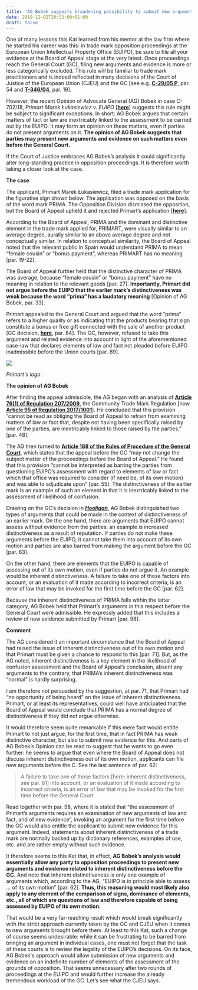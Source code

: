 ```yaml
---
title: 'AG Bobek suggests broadening possibility to submit new arguments and evidence before General Court in trade mark opposition proceedings'
date: 2019-12-02T20:53:00+01:00
draft: false
---
```


  

One of many lessons this Kat learned from his mentor at the law firm where he started his career was this: in trade mark opposition proceedings at the European Union Intellectual Property Office (EUIPO), be sure to file all your evidence at the Board of Appeal stage at the very latest. Once proceedings reach the General Court (GC), filing new arguments and evidence is more or less categorically excluded. This rule will be familiar to trade mark practitioners and is indeed reflected in many decisions of the Court of Justice of the European Union (CJEU) and the GC \[see e.g. [**C-29/05 P**](http://curia.europa.eu/juris/liste.jsf?language=en&jur=C,T,F&num=C-29/05), par. 54 and [**T-346/04**](http://curia.europa.eu/juris/liste.jsf?language=en&num=T-346/04), par. 19\].  
  
However, the recent Opinion of Advocate General (AG) Bobek in case C-702/18, _Primart Marek Łukasiewicz v. EUIPO_ \[[**here**](http://curia.europa.eu/juris/liste.jsf?lgrec=fr&td=%3BALL&language=en&num=C-702/18)\] suggests this rule might be subject to significant exceptions. In short: AG Bobek argues that certain matters of fact or law are inextricably linked to the assessment to be carried out by the EUIPO. It may form an opinion on these matters, even if parties do not present arguments on it. **The opinion of AG Bobek suggests that parties may present new arguments and evidence on such matters even before the General Court.**  
  
If the Court of Justice embraces AG Bobek’s analysis it could significantly alter long-standing practice in opposition proceedings. It is therefore worth taking a closer look at the case.  
  
**The case**  
  
The applicant, Primart Marek Łukasiewicz, filed a trade mark application for the figurative sign shown below. The application was opposed on the basis of the word mark PRIMA. The Opposition Division dismissed the opposition, but the Board of Appeal upheld it and rejected Primart’s application \[[**here**](https://euipo.europa.eu/copla/trademark/data/013682299/download/CLW/APL/2017/EN/20170622_R1933_2016-4.pdf?app=caselaw&casenum=R1933/2016-4&trTypeDoc=NA)\].  
  
According to the Board of Appeal, PRIMA and the dominant and distinctive element in the trade mark applied for, PRIMART, were visually similar to an average degree, aurally similar to an above average degree and not conceptually similar. In relation to conceptual similarity, the Board of Appeal noted that the relevant public in Spain would understand PRIMA to mean “female cousin” or “bonus payment”, whereas PRIMART has no meaning \[par. 19-22\].  
  
The Board of Appeal further held that the distinctive character of PRIMA was average, because “female cousin” or “bonus payment” have no meaning in relation to the relevant goods \[par. 27\]. **Importantly, Primart did not argue before the EUIPO that the earlier mark’s distinctiveness was weak because the word “prima” has a laudatory meaning** \[Opinion of AG Bobek, par. 33\].  
  
Primart appealed to the General Court and argued that the word “prima” refers to a higher quality or as indicating that the products bearing that sign constitute a bonus or free gift connected with the sale of another product \[GC decision, [**here**](http://curia.europa.eu/juris/liste.jsf?language=en&num=T-584/17), par. 84\]. The GC, however, refused to take this argument and related evidence into account in light of the aforementioned case-law that declares elements of law and fact not pleaded before EUIPO inadmissible before the Union courts \[par. 89\].  

  

[![](https://1.bp.blogspot.com/-ws43eTx_Bm0/XeVpJoTrkMI/AAAAAAAAAEs/NkqUbPAj1aAwFGrHCv83K39e9a55DXjugCLcBGAsYHQ/s320/20191202%2BPrimart.jpg)](https://1.bp.blogspot.com/-ws43eTx_Bm0/XeVpJoTrkMI/AAAAAAAAAEs/NkqUbPAj1aAwFGrHCv83K39e9a55DXjugCLcBGAsYHQ/s1600/20191202%2BPrimart.jpg)

_Primart's logo_

  
**The opinion of AG Bobek**  
  
After finding the appeal admissible, the AG began with an analysis of [**Article 76(1) of Regulation 207/2009**](https://eur-lex.europa.eu/legal-content/EN/TXT/HTML/?uri=CELEX:32009R0207&from=EN#d1e2501-1-1), the Community Trade Mark Regulation \[now [**Article 95 of Regulation 2017/1001**](https://eur-lex.europa.eu/legal-content/EN/TXT/HTML/?uri=CELEX:32017R1001&from=IT#d1e3732-1-1)\]. He concluded that this provision ”cannot be read as obliging the Board of Appeal to refrain from examining matters of law or fact that, despite not having been specifically raised by one of the parties, are inextricably linked to those raised by the parties.” \[par. 48\].  
  
The AG then turned to [**Article 188 of the Rules of Procedure of the General Court**](https://eur-lex.europa.eu/legal-content/EN/TXT/HTML/?uri=CELEX:32015Q0423(01)&from=EN#d1e7264-1-1), which states that the appeal before the GC “may not change the subject matter of the proceedings before the Board of Appeal.” He found that this provision “cannot be interpreted as barring the parties from questioning EUIPO’s assessment with regard to elements of law or fact which that office was required to consider (if need be, of its own motion) and was able to adjudicate upon” \[par. 55\]. The distinctiveness of the earlier mark is an example of such an element in that it is inextricably linked to the assessment of likelihood of confusion.  
  
Drawing on the GC’s decision in [**_Hooligan_**](http://curia.europa.eu/juris/liste.jsf?language=en&num=T-57/03), AG Bobek distinguished two types of arguments that could be made in the context of distinctiveness of an earlier mark. On the one hand, there are arguments that EUIPO cannot assess without evidence from the parties: an example is increased distinctiveness as a result of reputation. If parties do not make these arguments before the EUIPO, it cannot take them into account of its own motion and parties are also barred from making the argument before the GC \[par. 63\].  
  
On the other hand, there are elements that the EUIPO is capable of assessing out of its own motion, even if parties do not argue it. An example would be inherent distinctiveness. A failure to take one of those factors into account, or an evaluation of it made according to incorrect criteria, is an error of law that may be invoked for the first time before the GC \[par. 62\].  
  
Because the inherent distinctiveness of PRIMA falls within the latter category, AG Bobek held that Primart’s arguments in this respect before the General Court were admissible. He expressly added that this includes a review of new evidence submitted by Primart \[par. 98\].  
  
**Comment**  
  
The AG considered it an important circumstance that the Board of Appeal had raised the issue of inherent distinctiveness out of its own motion and that Primart must be given a chance to respond to this \[par. 71\]. But, as the AG noted, inherent distinctiveness is a key element in the likelihood of confusion assessment and the Board of Appeal’s conclusion, absent any arguments to the contrary, that PRIMA’s inherent distinctiveness was “normal” is hardly surprising.  
  
I am therefore not persuaded by the suggestion, at par. 71, that Primart had “no opportunity of being heard” on the issue of inherent distinctiveness. Primart, or at least its representatives, could well have anticipated that the Board of Appeal would conclude that PRIMA has a normal degree of distinctiveness if they did not argue otherwise.  
  
It would therefore seem quite remarkable if this mere fact would entitle Primart to not just argue, for the first time, that in fact PRIMA has weak distinctive character, but also to submit new evidence for this. And parts of AG Bobek’s Opinion can be read to suggest that he wants to go even further: he seems to argue that even where the Board of Appeal does not discuss inherent distinctiveness out of its own motion, applicants can file new arguments before the C. See the last sentence of par. 62:  

> A failure to take one of those factors \[here: inherent distinctiveness, see par. 61\] into account, or an evaluation of it made according to incorrect criteria, is an error of law that may be invoked for the first time before the General Court.

Read together with par. 98, where it is stated that “the assessment of Primart’s arguments requires an examination of new arguments of law and fact, and of new evidence”, invoking an argument for the first time before the GC would also entitle the applicant to submit new evidence for this argument. Indeed, statements about inherent distinctiveness of a trade mark are normally backed up by dictionary references, examples of use, etc. and are rather empty without such evidence.  
  
It therefore seems to this Kat that, in effect, **AG Bobek’s analysis would essentially allow any party to opposition proceedings to present new arguments and evidence related to inherent distinctiveness before the GC.** And note that inherent distinctiveness is only one example of arguments which, according to the AG, “EUIPO is in principle able to assess … of its own motion” \[par. 62\]. **Thus, this reasoning would most likely also apply to any element of the comparison of signs, dominance of elements, etc., all of which are questions of law and therefore capable of being assessed by EUIPO of its own motion.**  
  
That would be a very far-reaching result which would break significantly with the strict approach currently taken by the GC and CJEU when it comes to new arguments brought before them. At least to this Kat, such a change of course seems undesirable: while it can be frustrating to be barred from bringing an argument in individual cases, one must not forget that the task of these courts is to review the legality of the EUIPO’s decisions. On its face, AG Bobek's approach would allow submission of new arguments and evidence on an indefinite number of elements of the assessment of the grounds of opposition. That seems unnecessary after two rounds of proceedings at the EUIPO and would further increase the already tremendous workload of the GC. Let’s see what the CJEU says.